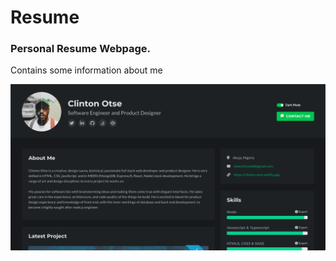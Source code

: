 # Resume

### Personal Resume Webpage.

Contains some information about me

![Clinton Otse Resume Web Page](./screen.png)
